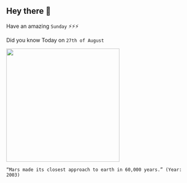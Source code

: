 ## Hey there 👋
Have an amazing `Sunday` ⚡⚡⚡

Did you know Today on `27th of August`
 
 [<img src="https://www.nasa.gov/images/content/45050main_ReddyAnim_med.gif" width="300" />](https://www.nasa.gov/vision/universe/watchtheskies/18jun_approachingmars.html) 
 ```
“Mars made its closest approach to earth in 60,000 years.” (Year: 2003)
```
